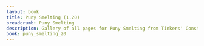 ```yaml
---
layout: book
title: Puny Smelting (1.20)
breadcrumb: Puny Smelting
description: Gallery of all pages for Puny Smelting from Tinkers' Construct in Minecraft 1.20.1.
book: puny_smelting_20
---
```

